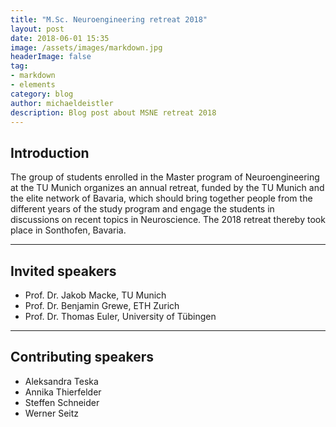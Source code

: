 ```yaml
---
title: "M.Sc. Neuroengineering retreat 2018"
layout: post
date: 2018-06-01 15:35
image: /assets/images/markdown.jpg
headerImage: false
tag:
- markdown
- elements
category: blog
author: michaeldeistler
description: Blog post about MSNE retreat 2018
---
```


## Introduction
The group of students enrolled in the Master program of Neuroengineering at the TU Munich organizes an annual retreat, funded by the TU Munich and the elite network of Bavaria, which should bring together people from the different years of the study program and engage the students in discussions on recent topics in Neuroscience. The 2018 retreat thereby took place in Sonthofen, Bavaria.

---

## Invited speakers
* Prof. Dr. Jakob Macke, TU Munich
* Prof. Dr. Benjamin Grewe, ETH Zurich
* Prof. Dr. Thomas Euler, University of Tübingen

---

## Contributing speakers
* Aleksandra Teska
* Annika Thierfelder
* Steffen Schneider
* Werner Seitz
